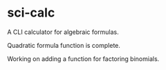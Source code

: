 # sci-calc

A CLI calculator for algebraic formulas.

Quadratic formula function is complete.

Working on adding a function for factoring binomials.
